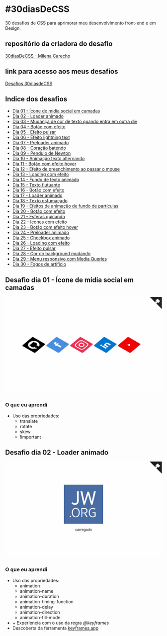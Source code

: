 # #30diasDeCSS
 30 desafios de CSS para aprimorar meu desenvolvimento front-end e em Design.

## repositório da criadora do desafio

[30diasDeCSS - Milena Carecho](https://github.com/MilenaCarecho/30diasDeCSS)

## link para acesso aos meus desafios

[Desafios 30diasdeCSS](https://waynerocha.github.io/30diasDeCSS/)

## Indice dos desafios

* [Dia 01 - Ícone de mídia social em camadas](#id01)
* [Dia 02 - Loader animado](#id02)
* [Dia 03 - Mudança de cor de texto quando entra em outra div](#id03)
* [Dia 04 - Botão com efeito](#id04)
* [Dia 05 - Efeito pulsar](#id05)
* [Dia 06 - Efeito lightning text](#id06)
* [Dia 07 - Preloader animado](#id07)  
* [Dia 08 - Coração batendo](#id08)
* [Dia 09 - Pendulo de Newton](#id09)
* [Dia 10 - Animação texto alternando](#id10)
* [Dia 11 - Botão com efeito hover](#id11)
* [Dia 12 - Efeito de preenchimento ao passar o mouse](#id12)
* [Dia 13 - Loading com efeito](#id13)
* [Dia 14 - Fundo de texto animado](#id14)
* [Dia 15 - Texto flutuante](#id15)
* [Dia 16 - Botão com efeito](#id16)
* [Dia 17 - Loader animado](#id17)
* [Dia 18 - Texto esfumaçado](#id18)
* [Dia 19 - Efeitos de animação de fundo de partículas](#id19)
* [Dia 20 - Botão com efeito](#id20)
* [Dia 21 - Esferas quicando](#id21)
* [Dia 22 - Icones com efeito](#id22)
* [Dia 23 - Botão com efeito hover](#id23)
* [Dia 24 - Preloader animado](#id24)
* [Dia 25 - Checkbox animado](#id25)
* [Dia 26 - Loading com efeito](#id26)
* [Dia 27 - Efeito pulsar](#id27)
* [Dia 28 - Cor do background mudando](#id28)
* [Dia 29 - Menu responsivo com Media Queries](#id29)
* [Dia 30 - Fogos de artificio](#id30)


##  Desafio dia 01 - Ícone de mídia social em camadas <a name="id01"></a>

![Dia 01](https://github.com/WayneRocha/30diasDeCSS/blob/main/videos_desafios/d1-vid.gif)

### O que eu aprendi

* Uso das propriedades:
    * translate
    * rotate
    * skew
    * !important

##  Desafio dia 02 - Loader animado <a name="id02"></a>

![Dia 02](https://github.com/WayneRocha/30diasDeCSS/blob/main/videos_desafios/d2-vid.gif)

### O que eu aprendi

* Uso das propriedades:
    * animation
    * animation-name
    * animation-duration
    * animation-timing-function
    * animation-delay 
    * animation-direction
    * animation-fill-mode
* +&nbsp;Experiencia com o uso da regra <em>@keyframes</em>
* Descoberta da ferramenta [keyframes.app](https://keyframes.app/animate/)


